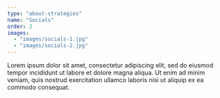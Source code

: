 ```yaml
---
type: "about-strategies"
name: "Socials"
order: 2
images:
  - "images/socials-1.jpg"
  - "images/socials-2.jpg"
---
```


Lorem ipsum dolor sit amet, consectetur adipiscing elit, sed do eiusmod tempor incididunt ut labore et dolore magna aliqua. Ut enim ad minim veniam, quis nostrud exercitation ullamco laboris nisi ut aliquip ex ea commodo consequat.
